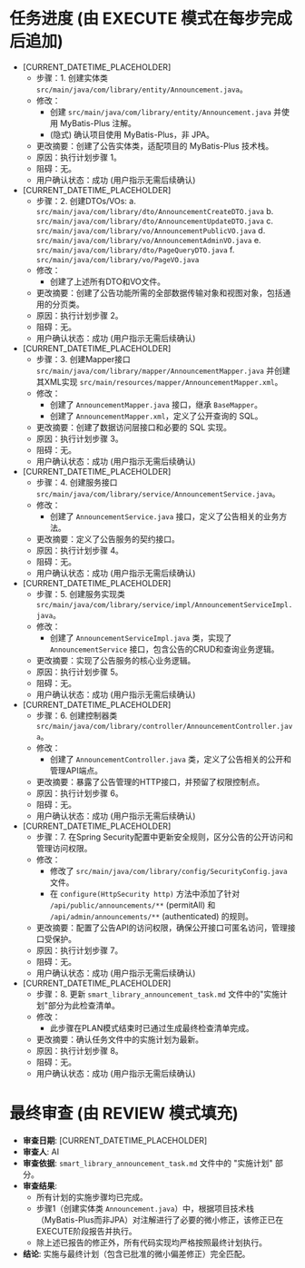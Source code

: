 # 任务进度 (由 EXECUTE 模式在每步完成后追加)
*   [CURRENT_DATETIME_PLACEHOLDER]
    *   步骤：1. 创建实体类 `src/main/java/com/library/entity/Announcement.java`。
    *   修改：
        -   创建 `src/main/java/com/library/entity/Announcement.java` 并使用 MyBatis-Plus 注解。
        -   (隐式) 确认项目使用 MyBatis-Plus，非 JPA。
    *   更改摘要：创建了公告实体类，适配项目的 MyBatis-Plus 技术栈。
    *   原因：执行计划步骤 1。
    *   阻碍：无。
    *   用户确认状态：成功 (用户指示无需后续确认)
*   [CURRENT_DATETIME_PLACEHOLDER]
    *   步骤：2. 创建DTOs/VOs:
        a.  `src/main/java/com/library/dto/AnnouncementCreateDTO.java`
        b.  `src/main/java/com/library/dto/AnnouncementUpdateDTO.java`
        c.  `src/main/java/com/library/vo/AnnouncementPublicVO.java`
        d.  `src/main/java/com/library/vo/AnnouncementAdminVO.java`
        e.  `src/main/java/com/library/dto/PageQueryDTO.java`
        f.  `src/main/java/com/library/vo/PageVO.java`
    *   修改：
        -   创建了上述所有DTO和VO文件。
    *   更改摘要：创建了公告功能所需的全部数据传输对象和视图对象，包括通用的分页类。
    *   原因：执行计划步骤 2。
    *   阻碍：无。
    *   用户确认状态：成功 (用户指示无需后续确认)
*   [CURRENT_DATETIME_PLACEHOLDER]
    *   步骤：3. 创建Mapper接口 `src/main/java/com/library/mapper/AnnouncementMapper.java` 并创建其XML实现 `src/main/resources/mapper/AnnouncementMapper.xml`。
    *   修改：
        -   创建了 `AnnouncementMapper.java` 接口，继承 `BaseMapper`。
        -   创建了 `AnnouncementMapper.xml`，定义了公开查询的 SQL。
    *   更改摘要：创建了数据访问层接口和必要的 SQL 实现。
    *   原因：执行计划步骤 3。
    *   阻碍：无。
    *   用户确认状态：成功 (用户指示无需后续确认)
*   [CURRENT_DATETIME_PLACEHOLDER]
    *   步骤：4. 创建服务接口 `src/main/java/com/library/service/AnnouncementService.java`。
    *   修改：
        -   创建了 `AnnouncementService.java` 接口，定义了公告相关的业务方法。
    *   更改摘要：定义了公告服务的契约接口。
    *   原因：执行计划步骤 4。
    *   阻碍：无。
    *   用户确认状态：成功 (用户指示无需后续确认)
*   [CURRENT_DATETIME_PLACEHOLDER]
    *   步骤：5. 创建服务实现类 `src/main/java/com/library/service/impl/AnnouncementServiceImpl.java`。
    *   修改：
        -   创建了 `AnnouncementServiceImpl.java` 类，实现了 `AnnouncementService` 接口，包含公告的CRUD和查询业务逻辑。
    *   更改摘要：实现了公告服务的核心业务逻辑。
    *   原因：执行计划步骤 5。
    *   阻碍：无。
    *   用户确认状态：成功 (用户指示无需后续确认)
*   [CURRENT_DATETIME_PLACEHOLDER]
    *   步骤：6. 创建控制器类 `src/main/java/com/library/controller/AnnouncementController.java`。
    *   修改：
        -   创建了 `AnnouncementController.java` 类，定义了公告相关的公开和管理API端点。
    *   更改摘要：暴露了公告管理的HTTP接口，并预留了权限控制点。
    *   原因：执行计划步骤 6。
    *   阻碍：无。
    *   用户确认状态：成功 (用户指示无需后续确认)
*   [CURRENT_DATETIME_PLACEHOLDER]
    *   步骤：7. 在Spring Security配置中更新安全规则，区分公告的公开访问和管理访问权限。
    *   修改：
        -   修改了 `src/main/java/com/library/config/SecurityConfig.java` 文件。
        -   在 `configure(HttpSecurity http)` 方法中添加了针对 `/api/public/announcements/**` (permitAll) 和 `/api/admin/announcements/**` (authenticated) 的规则。
    *   更改摘要：配置了公告API的访问权限，确保公开接口可匿名访问，管理接口受保护。
    *   原因：执行计划步骤 7。
    *   阻碍：无。
    *   用户确认状态：成功 (用户指示无需后续确认)
*   [CURRENT_DATETIME_PLACEHOLDER]
    *   步骤：8. 更新 `smart_library_announcement_task.md` 文件中的"实施计划"部分为此检查清单。
    *   修改：
        -   此步骤在PLAN模式结束时已通过生成最终检查清单完成。
    *   更改摘要：确认任务文件中的实施计划为最新。
    *   原因：执行计划步骤 8。
    *   阻碍：无。
    *   用户确认状态：成功 (用户指示无需后续确认)

# 最终审查 (由 REVIEW 模式填充)
- **审查日期**: [CURRENT_DATETIME_PLACEHOLDER]
- **审查人**: AI
- **审查依据**: `smart_library_announcement_task.md` 文件中的 "实施计划" 部分。
- **审查结果**: 
    - 所有计划的实施步骤均已完成。
    - 步骤1（创建实体类 `Announcement.java`）中，根据项目技术栈（MyBatis-Plus而非JPA）对注解进行了必要的微小修正，该修正已在EXECUTE阶段报告并执行。
    - 除上述已报告的修正外，所有代码实现均严格按照最终计划执行。
- **结论**: 实施与最终计划（包含已批准的微小偏差修正）完全匹配。
